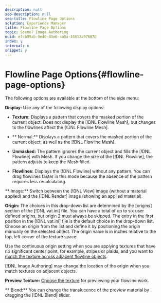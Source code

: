 ```yaml
---
description: null
seo-description: null
seo-title: Flowline Page Options
solution: Experience Manager
title: Flowline Page Options
topic: Scene7 Image Authoring
uuid: efcb99ab-0e40-43e6-aa5a-35813a97607b
index: y
internal: n
snippet: y
---
```


# Flowline Page Options{#flowline-page-options}

The following options are available at the bottom of the side menu:

**Display:** Use any of the following display options:

* **Texture:** Displays a pattern that covers the masked portion of the current object. Does not display the [!DNL Flowline Mesh], but changes to the flowlines affect the [!DNL Flowline Mesh]. 

* ** Normal:** Displays a pattern that covers the masked portion of the current object, as well as the [!DNL Flowline Mesh]. 

* **Unmasked:** The pattern ignores the current object and fills the [!DNL Flowline] with Mesh. If you change the size of the [!DNL Flowline], the pattern adjusts to keep the Mesh filled. 

* **Flowlines:** Displays the [!DNL Flowline] without any pattern. You can drag flowlines faster in this mode because the absence of the pattern requires less recalculating.

** Image:** Switch between the [!DNL View] image (without a material applied) and the [!DNL Render] image (showing an applied material).

**Origin:** The choices in this drop-down list are determined by the [origins] section of the [!DNL vat.ini] file. You can have a total of up to six user defined origins, but origin 2 must always be skipped. The entry in the first position in the [!DNL vat.ini] file is the default choice in the drop-down list. Choose an origin from the list and define it by positioning the origin manually on the selected object. The origin value is in inches relative to the top, left corner of the texture space.

Use the continuous origin setting when you are applying textures that have no significant center point, for example, stripes or plaids, and you want to [match the texture across adjacent flowline objects](../../c-vat-flow-pg/c-vat-test-flow-work/t-vat-match-text.md#task-568d59da3f7e48838669b17fe96fbed0).

[!DNL Image Authoring] may change the location of the origin when you match textures on adjacent objects.

**Preview Texture:** [Choose the texture](../../c-vat-flow-pg/c-vat-test-flow-work/t-vat-prev-text.md#task-ae35e07a54de4eebb9c17721f54e1132) for previewing your flowline work.

** Blend:** You can change the translucence of the preview material by dragging the [!DNL Blend] slider. 
